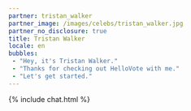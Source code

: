 ```yaml
---
partner: tristan_walker
partner_image: /images/celebs/tristan_walker.jpg
partner_no_disclosure: true
title: Tristan Walker
locale: en
bubbles:
 - "Hey, it's Tristan Walker."
 - "Thanks for checking out HelloVote with me."
 - "Let's get started."
---
```

{% include chat.html %}
